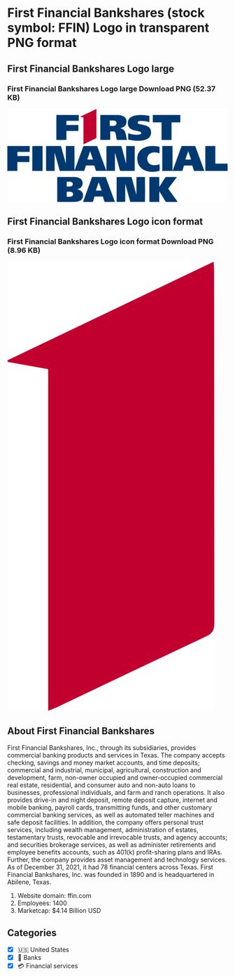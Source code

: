# First Financial Bankshares (stock symbol: FFIN) Logo in transparent PNG format

## First Financial Bankshares Logo large

### First Financial Bankshares Logo large Download PNG (52.37 KB)

![First Financial Bankshares Logo large Download PNG (52.37 KB)](/img/orig/FFIN_BIG-7a2c2a49.png)

## First Financial Bankshares Logo icon format

### First Financial Bankshares Logo icon format Download PNG (8.96 KB)

![First Financial Bankshares Logo icon format Download PNG (8.96 KB)](/img/orig/FFIN-eeeaf8b0.png)

## About First Financial Bankshares

First Financial Bankshares, Inc., through its subsidiaries, provides commercial banking products and services in Texas. The company accepts checking, savings and money market accounts, and time deposits; commercial and industrial, municipal, agricultural, construction and development, farm, non-owner occupied and owner-occupied commercial real estate, residential, and consumer auto and non-auto loans to businesses, professional individuals, and farm and ranch operations. It also provides drive-in and night deposit, remote deposit capture, internet and mobile banking, payroll cards, transmitting funds, and other customary commercial banking services, as well as automated teller machines and safe deposit facilities. In addition, the company offers personal trust services, including wealth management, administration of estates, testamentary trusts, revocable and irrevocable trusts, and agency accounts; and securities brokerage services, as well as administer retirements and employee benefits accounts, such as 401(k) profit-sharing plans and IRAs. Further, the company provides asset management and technology services. As of December 31, 2021, it had 78 financial centers across Texas. First Financial Bankshares, Inc. was founded in 1890 and is headquartered in Abilene, Texas.

1. Website domain: ffin.com
2. Employees: 1400
3. Marketcap: $4.14 Billion USD


## Categories
- [x] 🇺🇸 United States
- [x] 🏦 Banks
- [x] 💳 Financial services
